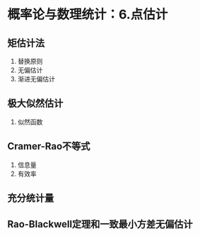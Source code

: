 # 概率论与数理统计：6.点估计

## 矩估计法
1. 替换原则
2. 无偏估计
3. 渐进无偏估计

## 极大似然估计
1. 似然函数

## Cramer-Rao不等式
1. 信息量
2. 有效率

## 充分统计量

## Rao-Blackwell定理和一致最小方差无偏估计